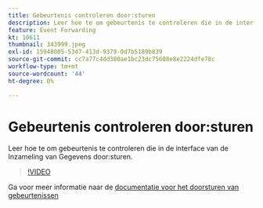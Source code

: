 ```yaml
---
title: Gebeurtenis controleren door:sturen
description: Leer hoe te om gebeurtenis te controleren die in de interface van de Inzameling van Gegevens door:sturen.
feature: Event Forwarding
kt: 10611
thumbnail: 343999.jpeg
exl-id: 15948005-53d7-413d-9379-0d7b5189b839
source-git-commit: cc7a77c4dd380ae1bc23dc75608e8e2224dfe78c
workflow-type: tm+mt
source-wordcount: '44'
ht-degree: 0%

---
```


# Gebeurtenis controleren door:sturen

Leer hoe te om gebeurtenis te controleren die in de interface van de Inzameling van Gegevens door:sturen.

>[!VIDEO](https://video.tv.adobe.com/v/343999?quality=12&learn=on)

Ga voor meer informatie naar de [documentatie voor het doorsturen van gebeurtenissen](https://experienceleague.adobe.com/docs/experience-platform/tags/event-forwarding/overview.html)
